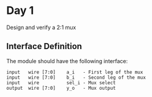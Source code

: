 # Day 1

Design and verify a 2:1 mux

## Interface Definition

The module should have the following interface:

```
input   wire [7:0]    a_i   - First leg of the mux
input   wire [7:0]    b_i   - Second leg of the mux
input   wire          sel_i - Mux select
output  wire [7:0]    y_o   - Mux output
```